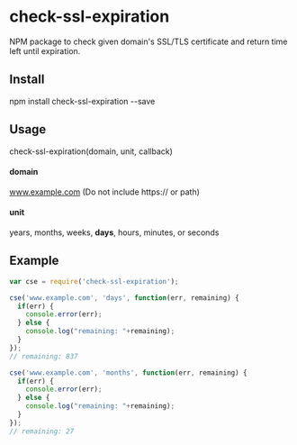 # check-ssl-expiration
NPM package to check given domain's SSL/TLS certificate and return time left until expiration.

## Install
npm install check-ssl-expiration --save

## Usage
check-ssl-expiration(domain, unit, callback)

#### domain
www.example.com 
(Do not include https:// or path)

#### unit
years, months, weeks, **days**, hours, minutes, or seconds

## Example
```javascript
var cse = require('check-ssl-expiration');

cse('www.example.com', 'days', function(err, remaining) {
  if(err) {
    console.error(err);
  } else {
    console.log("remaining: "+remaining);
  }
});
// remaining: 837

cse('www.example.com', 'months', function(err, remaining) {
  if(err) {
    console.error(err);
  } else {
    console.log("remaining: "+remaining);
  }
});
// remaining: 27
```

